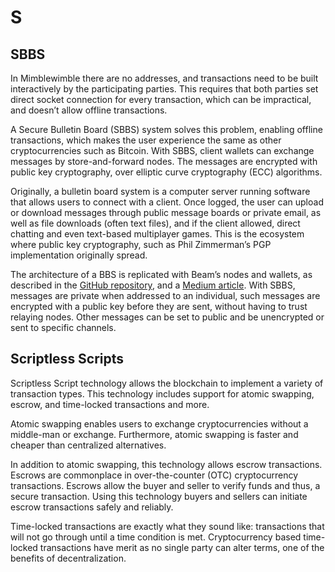 # S

## SBBS

In Mimblewimble there are no addresses, and transactions need to be built interactively by the participating parties. This requires that both parties set direct socket connection for every transaction, which can be impractical, and doesn’t allow offline transactions.

A Secure Bulletin Board (SBBS) system solves this problem, enabling offline transactions, which makes the user experience the same as other cryptocurrencies such as Bitcoin. With SBBS, client wallets can exchange messages by store-and-forward nodes. The messages are encrypted with public key cryptography, over elliptic curve cryptography (ECC) algorithms.

Originally, a bulletin board system is a computer server running software that allows users to connect with a client. Once logged, the user can upload or download messages through public message boards or private email, as well as file downloads (often text files), and if the client allowed, direct chatting and even text-based multiplayer games. This is the ecosystem where public key cryptography, such as Phil Zimmerman’s PGP implementation originally spread.

The architecture of a BBS is replicated with Beam’s nodes and wallets, as described in the [GitHub repository](https://github.com/BeammW/beam/wiki/Secure-bulletin-board-system-(SBBS)), and a [Medium article](https://medium.com/beam-mw/the-secure-bulletin-board-system-sbbs-implementation-in-beam-a01b91c0e919). With SBBS, messages are private when addressed to an individual, such messages are encrypted with a public key before they are sent, without having to trust relaying nodes. Other messages can be set to public and be unencrypted or sent to specific channels.

## Scriptless Scripts

Scriptless Script technology allows the blockchain to implement a variety of transaction types. This technology includes support for atomic swapping, escrow, and time-locked transactions and more.

Atomic swapping enables users to exchange cryptocurrencies without a middle-man or exchange. Furthermore, atomic swapping is faster and cheaper than centralized alternatives.

In addition to atomic swapping, this technology allows escrow transactions. Escrows are commonplace in over-the-counter (OTC) cryptocurrency transactions. Escrows allow the buyer and seller to verify funds and thus, a secure transaction. Using this technology buyers and sellers can initiate escrow transactions safely and reliably.

Time-locked transactions are exactly what they sound like: transactions that will not go through until a time condition is met. Cryptocurrency based time-locked transactions have merit as no single party can alter terms, one of the benefits of decentralization.